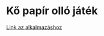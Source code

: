 Kő papír olló játék
===================

[Link az alkalmazáshoz](https://shrek.unideb.hu/~jvok3r/rock_paper_scissors/)
